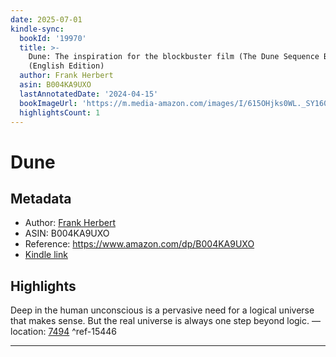 ```yaml
---
date: 2025-07-01
kindle-sync:
  bookId: '19970'
  title: >-
    Dune: The inspiration for the blockbuster film (The Dune Sequence Book 1)
    (English Edition)
  author: Frank Herbert
  asin: B004KA9UXO
  lastAnnotatedDate: '2024-04-15'
  bookImageUrl: 'https://m.media-amazon.com/images/I/615OHjks0WL._SY160.jpg'
  highlightsCount: 1
---
```

# Dune
## Metadata
* Author: [Frank Herbert](https://www.amazon.comundefined)
* ASIN: B004KA9UXO
* Reference: https://www.amazon.com/dp/B004KA9UXO
* [Kindle link](kindle://book?action=open&asin=B004KA9UXO)

## Highlights
Deep in the human unconscious is a pervasive need for a logical universe that makes sense. But the real universe is always one step beyond logic. — location: [7494](kindle://book?action=open&asin=B004KA9UXO&location=7494) ^ref-15446

---
